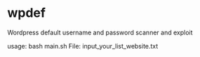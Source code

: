# wpdef
Wordpress default username and password scanner and exploit

usage: bash main.sh
File: input_your_list_website.txt
